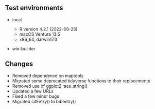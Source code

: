 ## Test environments

* local
    * R version 4.2.1 (2022-06-23)
    * macOS Ventura 13.5
    * x86_64, darwin17.0

* win-builder

## Changes

* Removed dependence on maptools 
* Migrated some deprecated tidyverse functions to their replacements
* Removed use of ggplot2::aes_string()
* Updated a few URLs
* Fixed a few minor bugs
* Migrated citEntry() to bibentry()
